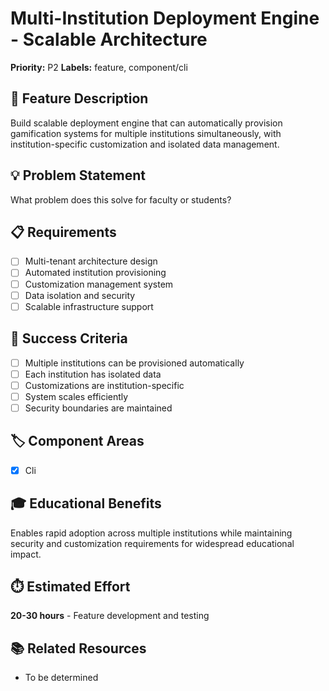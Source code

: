 # Multi-Institution Deployment Engine - Scalable Architecture

**Priority:** P2
**Labels:** feature, component/cli

## 🚀 Feature Description
Build scalable deployment engine that can automatically provision gamification systems for multiple institutions simultaneously, with institution-specific customization and isolated data management.

## 💡 Problem Statement
What problem does this solve for faculty or students?

## 📋 Requirements
- [ ] Multi-tenant architecture design
- [ ] Automated institution provisioning
- [ ] Customization management system
- [ ] Data isolation and security
- [ ] Scalable infrastructure support

## 🎯 Success Criteria
- [ ] Multiple institutions can be provisioned automatically
- [ ] Each institution has isolated data
- [ ] Customizations are institution-specific
- [ ] System scales efficiently
- [ ] Security boundaries are maintained

## 🏷️ Component Areas
- [x] Cli

## 🎓 Educational Benefits
Enables rapid adoption across multiple institutions while maintaining security and customization requirements for widespread educational impact.

## ⏱️ Estimated Effort
**20-30 hours** - Feature development and testing

## 📚 Related Resources
- To be determined
